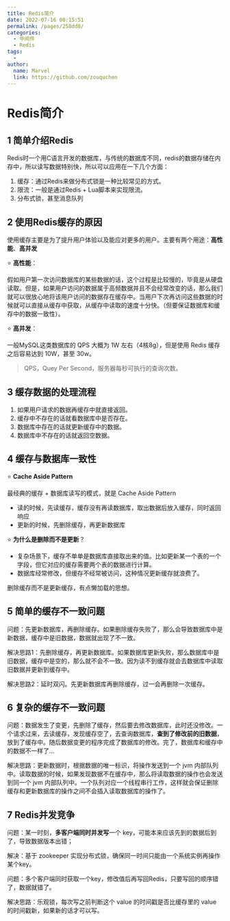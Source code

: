 ```yaml
---
title: Redis简介
date: 2022-07-16 00:15:51
permalink: /pages/258dd8/
categories:
  - 中间件
  - Redis
tags:
  - 
author: 
  name: Marvel
  link: https://github.com/zouquchen
---
```

# Redis简介

## 1 简单介绍Redis

Redis时一个用C语言开发的数据库，与传统的数据库不同，redis的数据存储在内存中，所以读写数据特别快，所以可以应用在一下几个方面：

1. 缓存：通过Redis来做分布式锁是一种比较常见的方式。
2. 限流：一般是通过Redis + Lua脚本来实现限流。
3. 分布式锁，甚至消息队列

## 2 使用Redis缓存的原因

使用缓存主要是为了提升用户体验以及能应对更多的用户。主要有两个用途：**高性能**、**高并发**

⭐ **高性能**：

假如用户第一次访问数据库的某些数据的话，这个过程是比较慢的，毕竟是从硬盘读取。但是，如果用户访问的数据属于高频数据并且不会经常改变的话，那么我们就可以很放心地将该用户访问的数据存在缓存中。当用户下次再访问这些数据的时候就可以直接从缓存中获取，从缓存中读取的速度十分快。（但要保证数据库和缓存中的数据一致性）。

⭐ **高并发**：

一般MySQL这类数据库的 QPS 大概为 1W 左右（4核8g），但是使用 Redis 缓存之后容易达到 10W，甚至 30w。

> QPS，Quey Per Second，服务器每秒可执行的查询次数。

## 3 缓存数据的处理流程

1. 如果用户请求的数据再缓存中就直接返回。
2. 缓存中不存在的话就看数据库中是否存在。
3. 数据库中存在的话就更新缓存中的数据。
4. 数据库中不存在的话就返回空数据。

## 4 缓存与数据库一致性

⭐ **Cache Aside Pattern**

最经典的缓存 + 数据库读写的模式，就是 Cache Aside Pattern

- 读的时候，先读缓存，缓存没有再读数据库，取出数据后放入缓存，同时返回响应
- 更新的时候，先删除缓存，再更新数据库

⭐ **为什么是删除而不是更新**？

- 复杂场景下，缓存不单单是数据库直接取出来的值。比如更新某一个表的一个字段，但它对应的缓存需要两个表的数据进行计算。
- 数据库经常修改，但缓存不经常被访问，这种情况更新缓存就浪费了。

删除缓存而不是更新缓存，有点懒加载的思想。

## 5 简单的缓存不一致问题

问题：先更新数据库，再删除缓存。如果删除缓存失败了，那么会导致数据库中是新数据，缓存中是旧数据，数据就出现了不一致。

解决思路1：先删除缓存，再更新数据库。如果数据库更新失败，那么数据库中是旧数据，缓存中是空的，那么就不会不一致。因为读不到缓存就会去数据库中读取旧数据并更新到缓存中。

解决思路2：延时双闪。先更新数据库再删除缓存，过一会再删除一次缓存。

## 6 复杂的缓存不一致问题

问题：数据发生了变更，先删除了缓存，然后要去修改数据库，此时还没修改。一个请求过来，去读缓存，发现缓存空了，去查询数据库，**查到了修改前的旧数据**，放到了缓存中。随后数据变更的程序完成了数据库的修改。完了，数据库和缓存中的数据不一样了...

解决思路：更新数据时，根据数据的唯一标识，将操作发送到一个 jvm 内部队列中。读取数据的时候，如果发现数据不在缓存中，那么将读取数据的操作也会发送到同一个 jvm 内部队列中。一个队列对应一个线程串行工作，这样就会保证删除缓存和更新数据库的操作之间不会插入读取数据库的操作了。

## 7 Redis并发竞争

问题：某一时刻，**多客户端同时并发写**一个 key，可能本来应该先到的数据后到了，导致数据版本出错；

解决：基于 zookeeper 实现分布式锁，确保同一时间只能由一个系统实例再操作某个key。



问题：多个客户端同时获取一个key，修改值后再写回Redis，只要写回的顺序错了，数据就错了。

解决思路：乐观锁，每次写之前判断这个 value 的时间戳是否比缓存里的 value 的时间戳新，如果新的话才可以写。